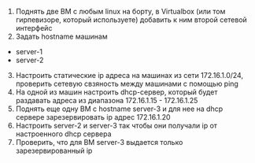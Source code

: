 1) Поднять две ВМ с любым linux на борту, в Virtualbox (или том гирпевизоре, который используете) добавить к ним второй сетевой интерфейс
2) Задать hostname машинам
- server-1
- server-2
3) Настроить статические ip адреса на машинах из сети 172.16.1.0/24, проверить сетевую свзяность между машинами с помощью ping
4) На одной из машин настроить dhcp-сервер, который будет раздавать адреса из диапазона 172.16.1.15 - 172.16.1.25
5) Поднять еще одну ВМ с hostname server-3 и для нее на dhcp сервере зарезервировать ip адрес 172.16.1.20
6) Настроить server-2 и server-3 так чтобы они получали ip от настроенного dhcp сервера
7) Проверить, что для ВМ server-3 выдается только зарезервированный ip
